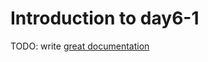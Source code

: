 # Introduction to day6-1

TODO: write [great documentation](http://jacobian.org/writing/what-to-write/)
